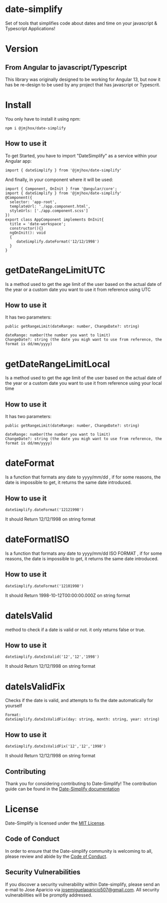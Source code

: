 # date-simplify
Set of tools that simplifies code about dates and time on your javascript & Typescript Applications!


# Version
## From Angular to javascript/Typescript
This library was originally designed to be working for Angular 13, but now it has be re-design to be used by any project that has javascript or Typescrit.

# Install
You only have to install it using npm:
```
npm i @jmjhox/date-simplify
```

## How to use it
To get Started, you have to import "DateSimplify" as a service within your Angular app:
```
import { dateSimplify } from '@jmjhox/date-simplify'
```

And finally, in your component where it will be used:
```
import { Component, OnInit } from '@angular/core';
import { dateSimplify } from '@jmjhox/date-simplify'
@Component({
  selector: 'app-root',
  templateUrl: './app.component.html',
  styleUrls: ['./app.component.scss']
})
export class AppComponent implements OnInit{
  title = 'date-workspace';
  constructor(){}
  ngOnInit(): void
  {
     dateSimplify.dateFormat('12/12/1998')
  }
}
```
# getDateRangeLimitUTC
Is a method used to get the age limit of the user based on the actual date of the year or a custom date you want to use it from reference using UTC
## How to use it
It has two parameters: 
```
public getRangeLimit(dateRange: number, ChangeDate?: string)

dateRange: number(the number you want to limit)
ChangeDate?: string (the date you migh want to use from reference, the format is dd/mm/yyyy)
```

# getDateRangeLimitLocal
Is a method used to get the age limit of the user based on the actual date of the year or a custom date you want to use it from reference using your local time
## How to use it
It has two parameters: 
```
public getRangeLimit(dateRange: number, ChangeDate?: string)

dateRange: number(the number you want to limit)
ChangeDate?: string (the date you migh want to use from reference, the format is dd/mm/yyyy)
```

# dateFormat
Is a function that formats any date to yyyy/mm/dd , if for some reasons, the date is impossible to get, it returns the same date introduced.
## How to use it
```
dateSimplify.dateFormat('12121998')
```
It should Return 12/12/1998 on string format

# dateFormatISO
Is a function that formats any date to yyyy/mm/dd ISO FORMAT , if for some reasons, the date is impossible to get, it returns the same date introduced.
## How to use it
```
dateSimplify.dateFormat('12101998')
```
It should Return 1998-10-12T00:00:00.000Z on string format

# dateIsValid
method to check if a date is valid or not. it only returns false or true.
## How to use it
```
dateSimplify.dateIsValid('12','12','1998')
```
It should Return 12/12/1998 on string format


# dateIsValidFix
Checks if the date is valid, and attempts to fix the date automatically for yourself

```
Format:
dateSimplify.dateIsValidFix(day: string, month: string, year: string)
```

## How to use it
```
dateSimplify.dateIsValidFix('12','12','1998')
```

It should Return 12/12/1998 on string format


## Contributing
Thank you for considering contributing to Date-Simplify! The contribution guide can be found in the [Date-Simplify documentation]()



# License

Date-Simplify is licensed under the [MIT License](https://opensource.org/licenses/MIT).


## Code of Conduct

In order to ensure that the Date-simplify community is welcoming to all, please review and abide by the [Code of Conduct]().

## Security Vulnerabilities

If you discover a security vulnerability within Date-simplify, please send an e-mail to Jose Aparicio via [josemiguelaparicio507@gmail.com](mailto:josemiguelaparicio507@gmail.com). All security vulnerabilities will be promptly addressed.
